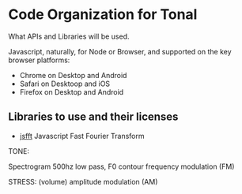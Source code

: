 # Code Organization for Tonal

What APIs and Libraries will be used.

Javascript, naturally, for Node or Browser, and supported on the key browser platforms:

- Chrome on Desktop and Android
- Safari on Desktoop and iOS
- Firefox on Desktop and Android

## Libraries to use and their licenses

- [jsfft](https://github.com/dntj/jsfft) Javascript Fast Fourier Transform

TONE:

Spectrogram
500hz low pass, F0 contour
frequency modulation (FM)

STRESS: (volume)
amplitude modulation (AM)
